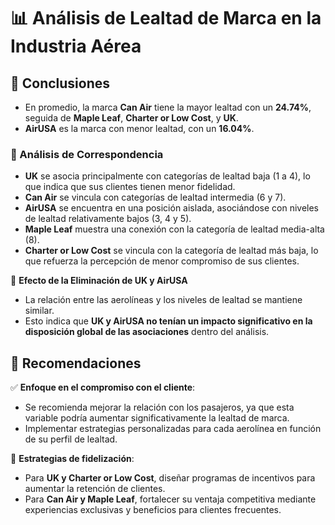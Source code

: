 # 📊 Análisis de Lealtad de Marca en la Industria Aérea  

## 📌 Conclusiones  

- En promedio, la marca **Can Air** tiene la mayor lealtad con un **24.74%**, seguida de **Maple Leaf**, **Charter or Low Cost**, y **UK**.  
- **AirUSA** es la marca con menor lealtad, con un **16.04%**.  

### 🔎 Análisis de Correspondencia  
- **UK** se asocia principalmente con categorías de lealtad baja (1 a 4), lo que indica que sus clientes tienen menor fidelidad.  
- **Can Air** se vincula con categorías de lealtad intermedia (6 y 7).  
- **AirUSA** se encuentra en una posición aislada, asociándose con niveles de lealtad relativamente bajos (3, 4 y 5).  
- **Maple Leaf** muestra una conexión con la categoría de lealtad media-alta (8).  
- **Charter or Low Cost** se vincula con la categoría de lealtad más baja, lo que refuerza la percepción de menor compromiso de sus clientes.  

📌 **Efecto de la Eliminación de UK y AirUSA**  
- La relación entre las aerolíneas y los niveles de lealtad se mantiene similar.  
- Esto indica que **UK y AirUSA no tenían un impacto significativo en la disposición global de las asociaciones** dentro del análisis.  

## 🎯 Recomendaciones  

✅ **Enfoque en el compromiso con el cliente**:  
- Se recomienda mejorar la relación con los pasajeros, ya que esta variable podría aumentar significativamente la lealtad de marca.  
- Implementar estrategias personalizadas para cada aerolínea en función de su perfil de lealtad.  

🚀 **Estrategias de fidelización**:  
- Para **UK y Charter or Low Cost**, diseñar programas de incentivos para aumentar la retención de clientes.  
- Para **Can Air y Maple Leaf**, fortalecer su ventaja competitiva mediante experiencias exclusivas y beneficios para clientes frecuentes.  

